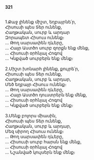 **321**

\
1.Քաջ լինենք միշտ, եղբայրնե՛ր,\
Հիսուսի պես Տեր ունենք,\
Հաղթական, սուրբ և արդար\
Զորապետ Հիսուս ունենք։\
 ... Թող սարսափեն դևերը,\
 ... Հայր Աստծո սուրբ զորքն ենք մենք,\
 ... Հիսուսի օրհնյալ Հոգով\
 ... Կնքված սուրբերն ենք մենք։\
\
2.Միշտ խոնարհ լինենք, քույրե՛ր,\
Հիսուսի պես Տեր ունենք,\
Հաղթական, սուրբ և արդար,\
Մեծ եղբայր Հիսուս ունենք։\
 ... Թող սարսափեն դևերը,\
 ... Հայր Աստծո դուստրերն ենք մենք,\
 ... Հիսուսի օրհնյալ Հոգով\
 ... Կնքված սուրբերն ենք մենք։\
\
3.Մենք բոլորս միասին,\
Հիսուսի պես Տեր ունենք,\
Հաղթական, սուրբ և արդար,\
Մեզ սիրող Հիսուս ունենք։\
 ... Թող սարսափեն դևերը,\
 ... Հիսուսի սուրբ հարսն ենք մենք,\
 ... Հիսուսի օրհնյալ Հոգով\
 ... Նշանված կույսերն ենք մենք։

